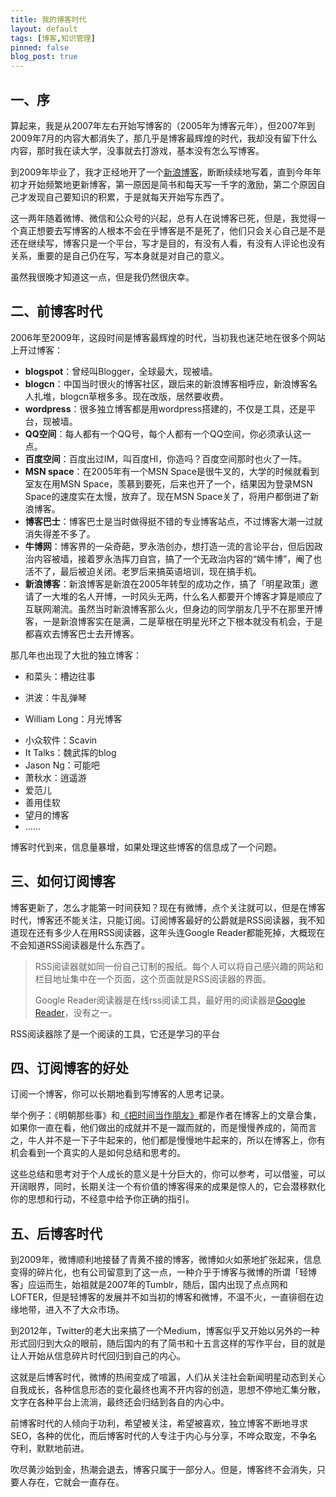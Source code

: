 ```yaml
---
title: 我的博客时代
layout: default
tags: [博客,知识管理]
pinned: false
blog_post: true
---
```





## 一、序

算起来，我是从2007年左右开始写博客的（2005年为博客元年），但2007年到2009年7月的内容大都消失了，那几乎是博客最辉煌的时代，我却没有留下什么内容，那时我在读大学，没事就去打游戏，基本没有怎么写博客。

到2009年毕业了，我才正经地开了一个[新浪博客](http://blog.sina.com.cn/cnfeat)，断断续续地写着，直到今年年初才开始频繁地更新博客，第一原因是简书和每天写一千字的激励，第二个原因自己才发现自己要知识的积累，于是就每天开始写东西了。

这一两年随着微博、微信和公众号的兴起，总有人在说博客已死，但是，我觉得一个真正想要去写博客的人根本不会在乎博客是不是死了，他们只会关心自己是不是还在继续写，博客只是一个平台，写才是目的，有没有人看，有没有人评论也没有关系，重要的是自己仍在写，写本身就是对自己的意义。

虽然我很晚才知道这一点，但是我仍然很庆幸。


## 二、前博客时代

2006年至2009年，这段时间是博客最辉煌的时代，当初我也迷茫地在很多个网站上开过博客：

- **blogspot**：曾经叫Blogger，全球最大，现被墙。
- **blogcn**：中国当时很火的博客社区，跟后来的新浪博客相呼应，新浪博客名人扎堆，blogcn草根多多。现在改版，居然要收费。
- **wordpress**：很多独立博客都是用wordpress搭建的，不仅是工具，还是平台，现被墙。
- **QQ空间**：每人都有一个QQ号，每个人都有一个QQ空间，你必须承认这一点。
- **百度空间**：百度出过IM，叫百度HI，你造吗？百度空间那时也火了一阵。
-  **MSN space**：在2005年有一个MSN Space是很牛叉的，大学的时候就看到室友在用MSN Space，羡慕到要死，后来也开了一个，结果因为登录MSN Space的速度实在太慢，放弃了。现在MSN Space关了，将用户都倒进了新浪博客。
- **博客巴士**：博客巴士是当时做得挺不错的专业博客站点，不过博客大潮一过就消失得差不多了。
- **牛博网**：博客界的一朵奇葩，罗永浩创办，想打造一流的言论平台，但后因政治内容被墙，接着罗永浩挥刀自宫，搞了一个无政治内容的“嫣牛博”，阉了也活不了，最后被迫关闭。老罗后来搞英语培训，现在搞手机。
- **新浪博客**：新浪博客是新浪在2005年转型的成功之作，搞了「明星政策」邀请了一大堆的名人开博，一时风头无两，什么名人都要开个博客才算是顺应了互联网潮流。虽然当时新浪博客那么火，但身边的同学朋友几乎不在那里开博客，一是新浪博客实在是满，二是草根在明星光环之下根本就没有机会，于是都喜欢去博客巴士去开博客。

那几年也出现了大批的独立博客：

+ 和菜头：槽边往事
- 洪波：牛乱弹琴
* William Long：月光博客
- 小众软件：Scavin
- It Talks：魏武挥的blog
- Jason Ng：可能吧
- 萧秋水：逍遥游
- 爱范儿
- 善用佳软
- 望月的博客
- ……

博客时代到来，信息量暴增，如果处理这些博客的信息成了一个问题。

## 三、如何订阅博客

博客更新了，怎么才能第一时间获知？现在有微博，点个关注就可以，但是在博客时代，博客还不能关注，只能订阅。订阅博客最好的公爵就是RSS阅读器，我不知道现在还有多少人在用RSS阅读器，这年头连Google Reader都能死掉，大概现在不会知道RSS阅读器是什么东西了。

>RSS阅读器就如同一份自己订制的报纸。每个人可以将自己感兴趣的网站和栏目地址集中在一个页面，这个页面就是RSS阅读器的界面。
>
>Google Reader阅读器是在线rss阅读工具，最好用的阅读器是[Google Reader](http://baike.baidu.com/link?url=Hv9b0w_A6R1Y0lKGgobLAO-qpqwxXMTiCjavPh3JLi3FWhVLe40D-eArxk8GvzAc)，没有之一。

RSS阅读器除了是一个阅读的工具，它还是学习的平台

## 四、订阅博客的好处

订阅一个博客，你可以长期地看到写博客的人思考记录。

举个例子：《明朝那些事》和[《把时间当作朋友》](http://lixiaolai.com/archives/9456.html)都是作者在博客上的文章合集，如果你一直在看，他们做出的成就并不是一蹴而就的，而是慢慢养成的，简而言之，牛人并不是一下子牛起来的，他们都是慢慢地牛起来的，所以在博客上，你有机会看到一个真实的人是如何总结和思考的。

这些总结和思考对于个人成长的意义是十分巨大的，你可以参考，可以借鉴，可以开阔眼界，同时，长期关注一个有价值的博客得来的成果是惊人的，它会潜移默化你的思想和行动，不经意中给予你正确的指引。


## 五、后博客时代

到2009年，微博顺利地接替了青黄不接的博客，微博如火如荼地扩张起来，信息变得的碎片化，也有公司留意到了这一点，一种介乎于博客与微博的所谓「轻博客」应运而生，始祖就是2007年的Tumblr，随后，国内出现了点点网和LOFTER，但是轻博客的发展并不如当初的博客和微博，不温不火，一直徘徊在边缘地带，进入不了大众市场。

到2012年，Twitter的老大出来搞了一个Medium，博客似乎又开始以另外的一种形式回归到大众的眼前，随后国内的有了简书和十五言这样的写作平台，目的就是让人开始从信息碎片时代回归到自己的内心。

这就是后博客时代，微博的热闹变成了喧嚣，人们从关注社会新闻明星动态到关心自我成长，各种信息形态的变化最终也离不开内容的创造，思想不停地汇集分散，文字在各种平台上流淌，最终还会归结到各自的内心中。

前博客时代的人倾向于功利，希望被关注，希望被喜欢，独立博客不断地寻求SEO，各种的优化，而后博客时代的人专注于内心与分享，不哗众取宠，不争名夺利，默默地前进。

吹尽黄沙始到金，热潮会退去，博客只属于一部分人。但是，博客终不会消失，只要人存在，它就会一直存在。

